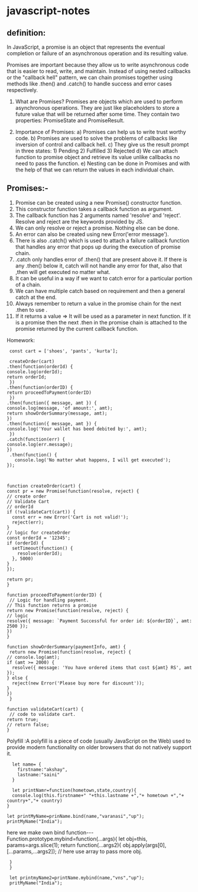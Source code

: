 # javascript-notes


definition:
-----------
In JavaScript, a promise is an object that represents the eventual completion or failure of an asynchronous operation and its resulting value.

Promises are important because they allow us to write asynchronous code that is easier to read, write, and maintain. Instead of using nested callbacks or the "callback hell" pattern, we can chain promises together using methods like .then() and .catch() to handle success and error cases respectively.


1. What are Promises?
Promises are objects which are used to perform asynchronous operations. They are just like placeholders to store a future value that will be returned after some time. They contain two properties: PromiseState and PromiseResult.

 2. Importance of Promises:
a) Promises can help us to write trust worthy code.
b) Promises are used to solve the problems of callbacks like inversion of control and callback hell.
c) They give us the result prompt in three states: 1) Pending 2) Fulfilled 3) Rejected
d) We can attach function to promise object and retrieve its value unlike callbacks no need to pass the function.
e) Nesting can be done in Promises and with the help of that we can return the values in each individual chain.

Promises:-
-----------

1. Promise can be created using a new Promise() constructor function.
2. This constructor function takes a callback function as argument. 
3. The callback function has 2 arguments named 'resolve' and 'reject'. Resolve and reject are the keywords provided by JS.
4. We can only resolve or reject a promise. Nothing else can be done.
5. An error can also be created using new Error('error message').
6. There is also .catch() which is used to attach a failure callback function that handles any error that pops up during the execution of promise chain.
7. .catch only handles error of .then() that are present above it. If there is any .then() below it, catch will not handle any error for that, also that ,then will get executed no matter what.
8. It can be useful in a way if we want to catch error for a particular portion of a chain.
9. We can have multiple catch based on requirement and then a general catch at the end.
10. Always remember to return a value in the promise chain for the next .then to use .
11. If it returns a value => It will be  used as a parameter in next function. If it is a promise then the next .then in the promise chain is attached to the promise returned by the current callback function.

Homework:


     const cart = ['shoes', 'pants', 'kurta'];

     createOrder(cart)
    .then(function(orderId) {
    console.log(orderId);
    return orderId;
     })
    .then(function(orderID) {
    return proceedToPayment(orderID)
     })
    .then(function({ message, amt }) {
    console.log(message, 'of amount:', amt);
    return showOrderSummary(message, amt);
    })
    .then(function({ message, amt }) {
    console.log('Your wallet has beed debited by:', amt);
     })
    .catch(function(err) {
    console.log(err.message);
    })
     .then(function() {
       console.log('No matter what happens, I will get executed');
    });



    function createOrder(cart) {
    const pr = new Promise(function(resolve, reject) {
    // create order
    // Validate Cart
    // orderId
    if (!validateCart(cart)) {
      const err = new Error('Cart is not valid!');
      reject(err);
    }
    // logic for createOrder
    const orderId = '12345';
    if (orderId) {
      setTimeout(function() {
        resolve(orderId);
      }, 5000)
    }
    });

    return pr;
    }

    function proceedToPayment(orderID) {
     // Logic for handling payment.
    // This function returns a promise
    return new Promise(function(resolve, reject) {
    // logic
    resolve({ message: `Payment Successful for order id: ${orderID}`, amt: 2500 });
    })
    }

    function showOrderSummary(paymentInfo, amt) {
     return new Promise(function(resolve, reject) {
    // console.log(amt);
    if (amt >= 2000) {
      resolve({ message: 'You have ordered items that cost ${amt} RS', amt });
    } else {
      reject(new Error('Please buy more for discount'));
    }
    })
     }

    function validateCart(cart) {
     // code to validate cart.
    return true;
    // return false;
    } 
    
    
Polyfill  :A polyfill is a piece of code (usually JavaScript on the Web) used to provide modern functionality on older browsers that do not natively support it.

          
      let name= {
        firstname:"akshay",
        lastname:"saini"
      }
      
      let printNamr=function(hometown,state,country){
      console.log(this.firstname+" "+this.lastname +","+ hometown +","+ country+","+ country)
    }
    
    let printMyName=prinName.bind(name,"varanasi","up");
    printMyName("India");
    
    
 here we make own bind function---
     Function.prototype.mybind=function(...args){
      let obj=this,
       params=args.slice(1);
      return function(...args2){
        obj.apply(args[0],[...params,...args2]);  // here use array to pass more obj.
      
     }
     }
     
     let printmyName2=printName.mybind(name,"vns","up");
     pritMyName("India");

